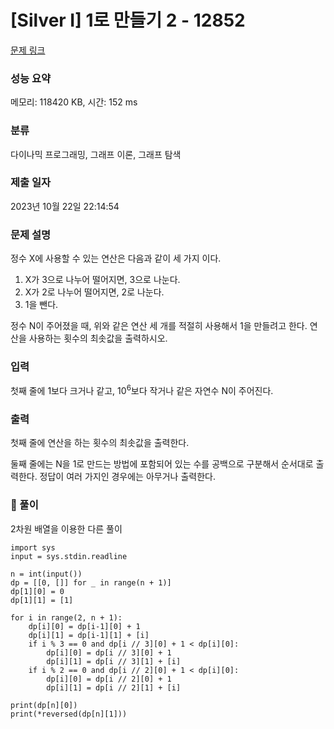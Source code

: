 # [Silver I] 1로 만들기 2 - 12852 

[문제 링크](https://www.acmicpc.net/problem/12852) 

### 성능 요약

메모리: 118420 KB, 시간: 152 ms

### 분류

다이나믹 프로그래밍, 그래프 이론, 그래프 탐색

### 제출 일자

2023년 10월 22일 22:14:54

### 문제 설명

<p>정수 X에 사용할 수 있는 연산은 다음과 같이 세 가지 이다.</p>

<ol>
	<li>X가 3으로 나누어 떨어지면, 3으로 나눈다.</li>
	<li>X가 2로 나누어 떨어지면, 2로 나눈다.</li>
	<li>1을 뺀다.</li>
</ol>

<p>정수 N이 주어졌을 때, 위와 같은 연산 세 개를 적절히 사용해서 1을 만들려고 한다. 연산을 사용하는 횟수의 최솟값을 출력하시오.</p>

### 입력 

 <p>첫째 줄에 1보다 크거나 같고, 10<sup>6</sup>보다 작거나 같은 자연수 N이 주어진다.</p>

### 출력 

 <p>첫째 줄에 연산을 하는 횟수의 최솟값을 출력한다.</p>

<p>둘째 줄에는 N을 1로 만드는 방법에 포함되어 있는 수를 공백으로 구분해서 순서대로 출력한다. 정답이 여러 가지인 경우에는 아무거나 출력한다.</p>

### 📌 풀이
<p>2차원 배열을 이용한 다른 풀이</p>

```
import sys
input = sys.stdin.readline

n = int(input())
dp = [[0, []] for _ in range(n + 1)]
dp[1][0] = 0
dp[1][1] = [1]

for i in range(2, n + 1):
    dp[i][0] = dp[i-1][0] + 1
    dp[i][1] = dp[i-1][1] + [i]
    if i % 3 == 0 and dp[i // 3][0] + 1 < dp[i][0]:
        dp[i][0] = dp[i // 3][0] + 1
        dp[i][1] = dp[i // 3][1] + [i]
    if i % 2 == 0 and dp[i // 2][0] + 1 < dp[i][0]:
        dp[i][0] = dp[i // 2][0] + 1
        dp[i][1] = dp[i // 2][1] + [i]

print(dp[n][0])
print(*reversed(dp[n][1]))
```
